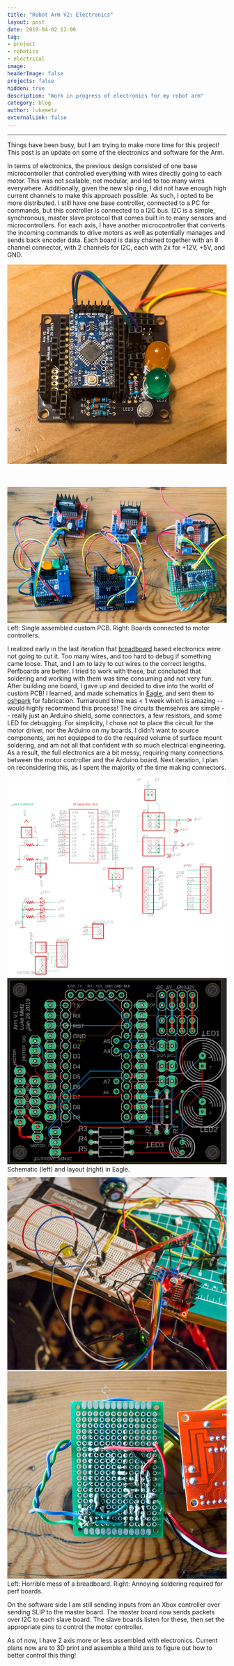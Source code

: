 ```yaml
---
title: "Robot Arm V2: Electronics"
layout: post
date: 2019-04-02 12:00
tag:
- project
- robotics
- electrical
image:
headerImage: false
projects: false
hidden: true
description: "Work in progress of electronics for my robot arm"
category: blog
author: lukemetz
externalLink: false
---
```

---

Things have been busy, but I am trying to make more time for this project! This post is an update on some of the electronics and software for the Arm.

In terms of electronics, the previous design consisted of one base microcontroller that controlled everything with wires directly going to each motor. This was not scalable, not modular, and led to too many wires everywhere. Additionally, given the new slip ring, I did not have enough high current channels to make this approach possible. As such, I opted to be more distributed. I still have one base controller, connected to a PC for commands, but this controller is connected to a I2C bus. I2C is a simple, synchronous, master slave protocol that comes built in to many sensors and microcontrollers. For each axis, I have another microcontroller that converts the incoming commands to drive motors as well as potentially manages and sends back encoder data. Each board is daisy chained together with an 8 channel connector, with 2 channels for I2C, each with 2x for +12V, +5V, and GND.

<div class="side-by-side">
<div class="toleft">
<a href="/assets/images/blog6/assemb.jpg"><img src="/assets/images/blog6/assemb.jpg"></a>
</div>
<div class="toright" style="margin-top: 50px;">
<a href="/assets/images/blog6/many.jpg"><img src="/assets/images/blog6/many.jpg"></a>
</div>
<figcaption class="caption">Left: Single assembled custom PCB. Right:
Boards connected to motor controllers.
</figcaption>
</div>


I realized early in the last iteration that [breadboard](https://en.wikipedia.org/wiki/Breadboard) based electronics were not going to cut it.
Too many wires, and too hard to debug if something came loose.
That, and I am to lazy to cut wires to the correct lengths.
Perfboards are better. I tried to work with these, but concluded that soldering and working with them was time consuming and not very fun.
After building one board, I gave up and decided to dive into the world of custom PCB! I learned, and made schematics in [Eagle](https://www.autodesk.com/products/eagle/overview), and sent them to [oshpark](https://oshpark.com/) for fabrication. Turnaround time was < 1 week which is amazing -- would highly recommend this process! The circuits themselves are simple -- really just an Arduino shield, some connectors, a few resistors, and some LED for debugging. For simplicity, I chose not to place the circuit for the motor driver, nor the Arduino on my boards. I didn’t want to source components, am not equipped to do the required volume of surface mount soldering, and am not all that confident with so much electrical engineering. As a result, the full electronics are a bit messy, requiring many connections between the motor controller and the Arduino board. Next iteration, I plan on reconsidering this, as I spent the majority of the time making connectors.


<div class="side-by-side">
<div class="toleft">
<a href="/assets/images/blog6/schm.png"><img src="/assets/images/blog6/schm.png"></a>
</div>
<div class="toright">
<a href="/assets/images/blog6/layout.png"><img src="/assets/images/blog6/layout.png"></a>
</div>
<figcaption class="caption">Schematic (left) and layout (right) in Eagle.
</figcaption>
</div>


<div class="side-by-side">
<div class="toleft" style="margin-top: 10px;">
<a href="/assets/images/blog6/breadboard.jpg"><img src="/assets/images/blog6/breadboard.jpg"></a>
</div>
<div class="toright">
<a href="/assets/images/blog6/perf.jpg"><img src="/assets/images/blog6/perf.jpg"></a>
</div>
<figcaption class="caption">Left: Horrible mess of a breadboard. Right:
Annoying soldering required for perf boards.
</figcaption>
</div>


On the software side I am still sending inputs from an Xbox controller over sending SLIP to the master board. The master board now sends packets over I2C to each slave board. The slave boards listen for these, then set the appropriate pins to control the motor controller.

As of now, I have 2 axis more or less assembled with electronics. Current plans now are to 3D print and assemble a third axis to  figure out how to better control this thing!

